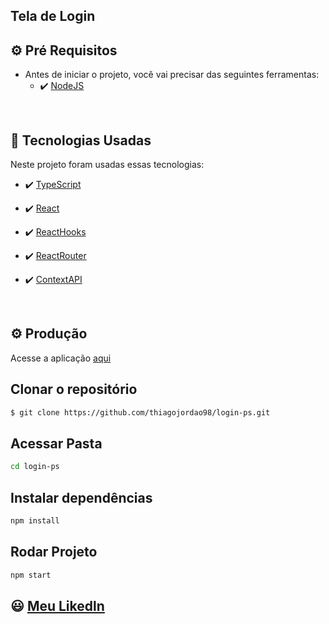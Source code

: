 ## Tela de Login

## ⚙ Pré Requisitos

- Antes de iniciar o projeto, você vai precisar das seguintes ferramentas:
  - ✔️ [NodeJS](https://nodejs.org/en/download/)

<br>

## 🚀 Tecnologias Usadas

Neste projeto foram usadas essas tecnologias:

 - ✔️ [TypeScript](https://www.typescriptlang.org/)

 - ✔️ [React](https://pt-br.reactjs.org/)

 - ✔️ [ReactHooks](https://pt-br.reactjs.org/)

 - ✔️ [ReactRouter](https://reactrouter.com/)

 - ✔️ [ContextAPI](https://pt-br.reactjs.org/docs/context.html)

<br>

## ⚙ Produção

Acesse a aplicação [aqui](https://login-ps.netlify.app/)

## Clonar o repositório

```bash
$ git clone https://github.com/thiagojordao98/login-ps.git
```

## Acessar Pasta

```bash
cd login-ps
```

## Instalar dependências

```bash
npm install
```

## Rodar Projeto

```bash
npm start
```

## 😃 [Meu Likedln](https://www.linkedin.com/in/thiagojordao98/)
